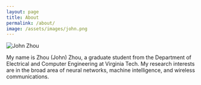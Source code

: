 ```yaml
---
layout: page
title: About
permalink: /about/
image: /assets/images/john.png
---
```


![John Zhou]({{page.image|relative_url}})


My name is Zhou (John) Zhou, a graduate student from the Department of Electrical and Computer Engineering at Virginia Tech. My research interests
are in the broad area of neural networks, machine intelligence, and wireless communications. 

